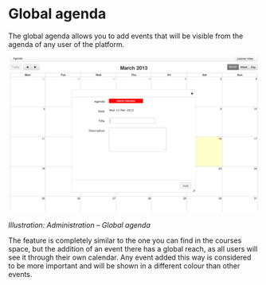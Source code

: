 # Global agenda

The global agenda allows you to add events that will be visible from the agenda of any user of the platform.

![](../../.gitbook/assets/images30%20%286%29.png)

_Illustration: Administration – Global agenda_

The feature is completely similar to the one you can find in the courses space, but the addition of an event there has a global reach, as all users will see it through their own calendar. Any event added this way is considered to be more important and will be shown in a different colour than other events.

